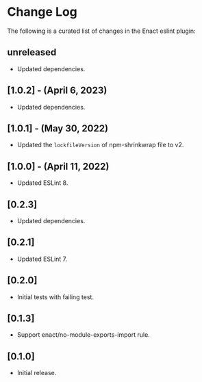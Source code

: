 # Change Log

The following is a curated list of changes in the Enact eslint plugin:

## unreleased

* Updated dependencies.

## [1.0.2] - (April 6, 2023)

* Updated dependencies.

## [1.0.1] - (May 30, 2022)

* Updated the `lockfileVersion` of npm-shrinkwrap file to v2.

## [1.0.0] - (April 11, 2022)

* Updated ESLint 8.

## [0.2.3]

* Updated dependencies.

## [0.2.1]

* Updated ESLint 7.

## [0.2.0]

* Initial tests with failing test.

## [0.1.3]

* Support enact/no-module-exports-import rule.

## [0.1.0]

* Initial release.
